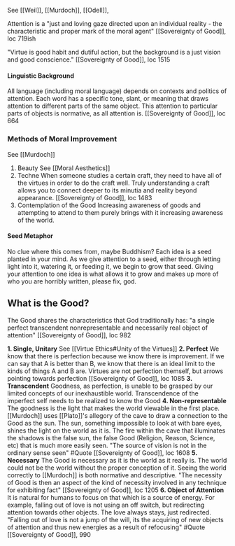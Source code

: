 See [[Weil]], [[Murdoch]], [[Odell]], 

Attention is a "just and loving gaze directed upon an individual reality - the characteristic and proper mark of the moral agent" 
	[[Sovereignty of Good]], loc 719ish

"Virtue is good habit and dutiful action, but the background is a just vision and good conscience."
	[[Sovereignty of Good]], loc 1515
#### Linguistic Background
All language (including moral language) depends on contexts and politics of attention. Each word has a specific tone, slant, or meaning that draws attention to different parts of the same object. This attention to particular parts of objects is normative, as all attention is.
	[[Sovereignty of Good]], loc 664

### Methods of Moral Improvement
See [[Murdoch]]
1. Beauty
	See [[Moral Aesthetics]]
2. Techne
	When someone studies a certain craft, they need to have all of the virtues in order to do the craft well. Truly understanding a craft allows you to connect deeper to its minutia and reality beyond appearance.
		[[Sovereignty of Good]], loc 1483
3. Contemplation of the Good
	Increasing awareness of goods and attempting to attend to them purely brings with it increasing awareness of the world.

#### Seed Metaphor
No clue where this comes from, maybe Buddhism?
Each idea is a seed planted in your mind. As we give attention to a seed, either through letting light into it, watering it, or feeding it, we begin to grow that seed. Giving your attention to one idea is what allows it to grow and makes up more of who you are 
	horribly written, please fix, god.

## What is the Good?

The Good shares the characteristics that God traditionally has:
"a single perfect transcendent nonrepresentable and necessarily real object of attention"
	[[Sovereignty of Good]], loc 982

**1. Single, Unitary**
	See [[Virtue Ethics#Unity of the Virtues]]
**2. Perfect**
	We know that there is perfection because we know there is improvement. If we can say that A is better than B, we know that there is an ideal limit to the kinds of things A and B are. Virtues are not perfection themself, but arrows pointing towards perfection
		[[Sovereignty of Good]], loc 1085
**3. Transcendent**
	Goodness, as perfection, is unable to be grasped by our limited concepts of our inexhaustible world. Transcendence of the imperfect self needs to be realized to know the Good
**4. Non-representable**
	The goodness is the light that makes the world viewable in the first place. [[Murdoch]] uses [[Plato]]'s allegory of the cave to draw a connection to the Good as the sun. The sun, something impossible to look at with bare eyes, shines the light on the world as it is. The fire within the cave that illuminates the shadows is the false sun, the false Good (Religion, Reason, Science, etc) that is much more easily seen.
	"The source of vision is not in the ordinary sense seen" #Quote 
		[[Sovereignty of Good]], loc 1608
**5. Necessary**
	The Good is necessary as it is the world as it really is. The world could not be the world without the proper conception of it. Seeing the world correctly to [[Murdoch]] is both normative and descriptive. "The necessity of Good is then an aspect of the kind of necessity involved in any technique for exhibiting fact"
		[[Sovereignty of Good]], loc 1205
**6. Object of Attention**
	It is natural for humans to focus on that which is a source of energy. For example, falling out of love is not using an off switch, but redirecting attention towards other objects. The love always stays, just redirected. 
	"Falling out of love is not a jump of the will, its the acquiring of new objects of attention and thus new energies as a result of refocusing" #Quote 
		[[Sovereignty of Good]], 990